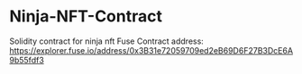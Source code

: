 # Ninja-NFT-Contract
Solidity contract for ninja nft
Fuse Contract address: https://explorer.fuse.io/address/0x3B31e72059709ed2eB69D6F27B3DcE6A9b55fdf3
